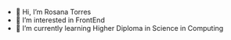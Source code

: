 - 👋 Hi, I’m Rosana Torres
- 👀 I’m interested in FrontEnd
- 🌱 I’m currently learning Higher Diploma in Science in Computing

<!---
rosanatorres/rosanatorres is a ✨ special ✨ repository because its `README.md` (this file) appears on your GitHub profile.
You can click the Preview link to take a look at your changes.
--->
